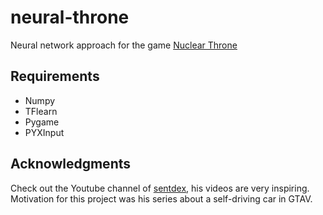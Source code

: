 # neural-throne
Neural network approach for the game [Nuclear Throne](http://nuclearthrone.com/)

## Requirements
* Numpy
* TFlearn
* Pygame
* PYXInput

## Acknowledgments
Check out the Youtube channel of [sentdex](https://www.youtube.com/user/sentdex), his videos are very inspiring. Motivation for this project was his series about a self-driving car in GTAV.
